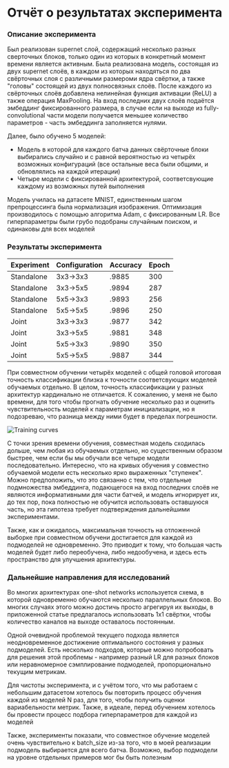 # Отчёт о результатах эксперимента


### Описание эксперимента

Был реализован supernet слой, содержащий несколько разных сверточных блоков, только один из которых в конкретный момент времени является активным. Была реализована модель, состоящая из двух supernet слоёв, в каждом из которых находяться по два свёрточных слоя с различными размероми ядра свёртки, а также "головы" состоящей из двух полносвязных слоёв. После каждого из свёрточных слоёв добавлена нелинейная функция активации (ReLU) а также операция MaxPooling. На вход последних двух слоёв подаётся эмбеддинг фиксированного размера, в случае если на выходе из fully-convolutional части модели получается меньшее количество параметров - часть эмбеддинга заполняется нулями.

Далее, было обучено 5 моделей:
* Модель в которой для каждого батча данных свёрточные блоки выбирались случайно и с равной вероятностью из четырёх возможных конфигураций (все остальные веса были общими, и обновлялись на каждой итерации)
* Четыре модели с фиксированной архитектурой, соответсвующие каждому из возможных путей выполнения

Модель училась на датасете MNIST, единственным шагом препроцессинга была нормализация изображения. Оптимизация производилось с помощью алгоритма Adam, с фиксированным LR. Все гиперпараметры были грубо подобраны случайным поиском, и одинаковы для всех моделей

### Результаты эксперимента

| Experiment | Configuration | Accuracy | Epoch |
|------------|---------------|----------|-------|
| Standalone | 3x3->3x3      |  .9885   |  300  |
| Standalone | 3x3->5x5      |  .9894   |  287  |
| Standalone | 5x5->3x3      |  .9893   |  256  |
| Standalone | 5x5->5x5      |  .9896   |  250  |
| Joint      | 3x3->3x3      |  .9877   |  342  |
| Joint      | 3x3->5x5      |  .9881   |  348  |
| Joint      | 5x5->3x3      |  .9890   |  350  |
| Joint      | 5x5->5x5      |  .9887   |  344  |


При совместном обучении четырёх моделей с общей головой итоговая точность классификации близка к точности соответсвующих моделей обучаемых отдельно. В целом, точность классификации у разных архитектур кардинально не отличается. К сожалению, у меня не было времени, для того чтобы прогнать обучение несколько раз и оценить чувствительность моделей к параметрам инициализации, но я подозреваю, что разница между ними будет в пределах погрешности.

![Training curves](https://raw.githubusercontent.com/MulixBF/MILTestTasks/task/NAS-ImageNet/pics/trainig_curves.png "Training curves")

С точки зрения времени обучения, совместная модель сходилась дольше, чем любая из обучаемых отдельно, но существенным образом быстрее, чем если бы мы обучали все четыре модели последовательно. Интересно, что на кривых обучения у совместно обучаемой модели есть несколько ярко выраженных "ступенек". Можно предположить, что это связанно с тем, что отдельные подмножества эмбеддинга, подающегося на вход последних слоёв не являются информативными для части батчей, и модель игнорирует их, до тех пор, пока полностью не обучится использовать оставшуюся часть, но эта гипотеза требует подтверждения дальнейшими экспериментами.

Также, как и ожидалось, максимальная точность на отложенной выборке при совместном обучени достигается для каждой из подмоделей не одновременно. Это приводит к тому, что большая часть моделей будет либо переобучена, либо недообучена, и здесь есть пространство для улучшения архитектуры.

### Дальнейшие направления для исследований

Во многих архитектурах one-shot networks используется схема, в которой одновременно обучаются несколько параллельных блоков. Во многих случаях этого можно достичь просто агрегируя их выходы, в приложенной статье предлагалось использовать 1x1 свёртки, чтобы количество каналов на выходе оставалось постоянным.

Одной очевидной проблемой текущего подхода является неодновременное достижение оптимального состояния у разных подмоделей. Есть несколько подходов, которые можно попробовать для решения этой проблемы - например разный LR для разных блоков или неравномерное сэмплирование подмоделей, пропорционально текущим метрикам.

Для чистоты эксперимента, и с учётом того, что мы работаем с небольшим датасетом хотелось бы повторить процесс обучения каждой из моделей N раз, для того, чтобы получить оценки вариабельности метрик. Также, в идеале, перед обучением хотелось бы провести процесс подбора гиперпараметров для каждой из моделей

Также, эксперименты показали, что совместное обучение моделей очень чувствительно к batch_size из-за того, что в моей реализации подмодель выбирается для всего батча. Возможно, выбор подмодели на уровне отдельных примеров мог бы быть полезным
